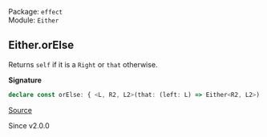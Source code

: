 Package: `effect`<br />
Module: `Either`<br />

## Either.orElse

Returns `self` if it is a `Right` or `that` otherwise.

**Signature**

```ts
declare const orElse: { <L, R2, L2>(that: (left: L) => Either<R2, L2>): <R>(self: Either<R, L>) => Either<R | R2, L2>; <R, L, R2, L2>(self: Either<R, L>, that: (left: L) => Either<R2, L2>): Either<R | R2, L2>; }
```

[Source](https://github.com/Effect-TS/effect/tree/main/packages/effect/src/Either.ts#L634)

Since v2.0.0